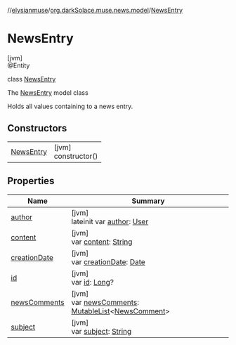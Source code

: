 //[elysianmuse](../../../index.md)/[org.darkSolace.muse.news.model](../index.md)/[NewsEntry](index.md)

# NewsEntry

[jvm]\
@Entity

class [NewsEntry](index.md)

The [NewsEntry](index.md) model class

Holds all values containing to a news entry.

## Constructors

| | |
|---|---|
| [NewsEntry](-news-entry.md) | [jvm]<br>constructor() |

## Properties

| Name | Summary |
|---|---|
| [author](author.md) | [jvm]<br>lateinit var [author](author.md): [User](../../org.darkSolace.muse.user.model/-user/index.md) |
| [content](content.md) | [jvm]<br>var [content](content.md): [String](https://kotlinlang.org/api/latest/jvm/stdlib/kotlin/-string/index.html) |
| [creationDate](creation-date.md) | [jvm]<br>var [creationDate](creation-date.md): [Date](https://docs.oracle.com/javase/8/docs/api/java/util/Date.html) |
| [id](id.md) | [jvm]<br>var [id](id.md): [Long](https://kotlinlang.org/api/latest/jvm/stdlib/kotlin/-long/index.html)? |
| [newsComments](news-comments.md) | [jvm]<br>var [newsComments](news-comments.md): [MutableList](https://kotlinlang.org/api/latest/jvm/stdlib/kotlin.collections/-mutable-list/index.html)&lt;[NewsComment](../-news-comment/index.md)&gt; |
| [subject](subject.md) | [jvm]<br>var [subject](subject.md): [String](https://kotlinlang.org/api/latest/jvm/stdlib/kotlin/-string/index.html) |
